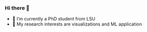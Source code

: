 ### Hi there 👋

<!--
**vyriyang/vyriyang** is a ✨ _special_ ✨ repository because its `README.md` (this file) appears on your GitHub profile.

Here are some ideas to get you started:

- 🔭 I’m currently working on ...
- 🌱 I’m currently learning ...
- 👯 I’m looking to collaborate on ...
- 🤔 I’m looking for help with ...
- 💬 Ask me about ...
- 📫 How to reach me: vyriyang.work@gmail.com
- 😄 Pronouns: ...
- ⚡ Fun fact: ...
-->

- 🔭 I’m currently a PhD student from LSU
- 🌱 My research interests are visualizations and ML application 
